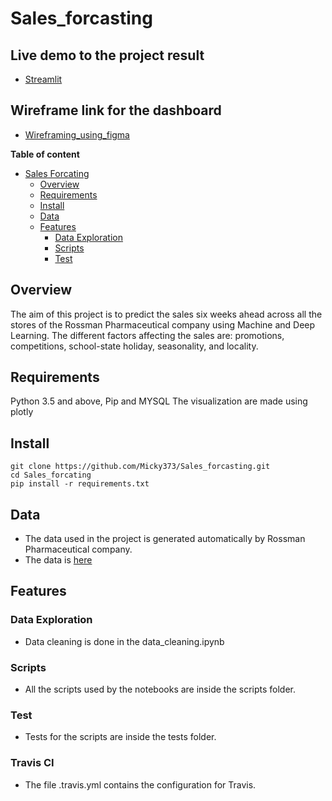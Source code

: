 # Sales_forcasting

## Live demo to the project result

- [Streamlit](#)

## Wireframe link for the dashboard

- [Wireframing_using_figma](https://www.figma.com/file/s8YwKjDZq05UYq4rMqJF0t/Low-fidelity-wireframe?node-id=0%3A1)

**Table of content**

- [Sales Forcating](#Sales-forcating)
  - [Overview](#overview)
  - [Requirements](#requirements)
  - [Install](#install)
  - [Data](#data)
  - [Features](#features)
    - [Data Exploration](#data-exploration)
    - [Scripts](#scripts)
    - [Test](#test)

## Overview

The aim of this project is to predict the sales six weeks ahead across all the stores of the Rossman Pharmaceutical company using Machine and Deep Learning. The different factors affecting the sales are: promotions, competitions, school-state holiday, seasonality, and locality.

## Requirements
  Python 3.5 and above, Pip and MYSQL
  The visualization are made using plotly

## Install
```
git clone https://github.com/Micky373/Sales_forcasting.git
cd Sales_forcating
pip install -r requirements.txt
```

## Data
  - The data used in the project is generated automatically by Rossman Pharmaceutical company.
  - The data is [here](https://drive.google.com/file/d/1EgqYG4gN3GKtMhmPala81dEsFpFVm97j/view?usp=sharing) 

## Features

### Data Exploration
  - Data cleaning is done in the data_cleaning.ipynb
  
### Scripts
 - All the scripts used by the notebooks are inside the scripts folder.

### Test
 - Tests for the scripts are inside the tests folder.

### Travis CI
  - The file .travis.yml contains the configuration for Travis.
